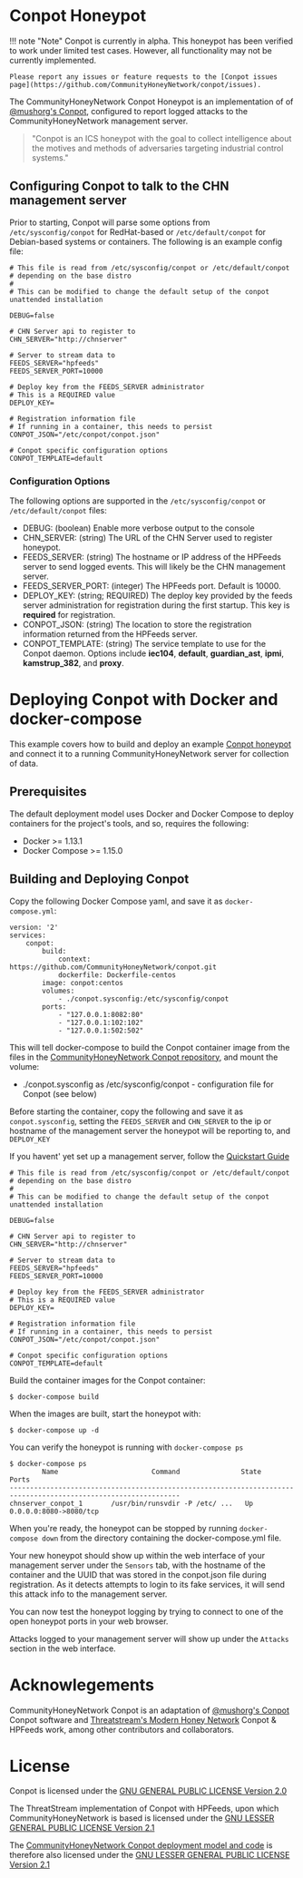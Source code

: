 Conpot Honeypot
===============

!!! note "Note"
    Conpot is currently in alpha. This honeypot has been verified to work under limited test cases. However, all functionality may not be currently implemented.

    Please report any issues or feature requests to the [Conpot issues page](https://github.com/CommunityHoneyNetwork/conpot/issues).

The CommunityHoneyNetwork Conpot Honeypot is an implementation of of [@mushorg's Conpot](https://github.com/mushorg/conpot), configured to report logged attacks to the CommunityHoneyNetwork management server.

> "Conpot is an ICS honeypot with the goal to collect intelligence about the motives and methods of adversaries targeting industrial control systems."

## Configuring Conpot to talk to the CHN management server

Prior to starting, Conpot will parse some options from `/etc/sysconfig/conpot` for RedHat-based or `/etc/default/conpot` for Debian-based systems or containers. The following is an example config file:

```
# This file is read from /etc/sysconfig/conpot or /etc/default/conpot
# depending on the base distro
#
# This can be modified to change the default setup of the conpot unattended installation

DEBUG=false

# CHN Server api to register to
CHN_SERVER="http://chnserver"

# Server to stream data to
FEEDS_SERVER="hpfeeds"
FEEDS_SERVER_PORT=10000

# Deploy key from the FEEDS_SERVER administrator
# This is a REQUIRED value
DEPLOY_KEY=

# Registration information file
# If running in a container, this needs to persist
CONPOT_JSON="/etc/conpot/conpot.json"

# Conpot specific configuration options
CONPOT_TEMPLATE=default
```

### Configuration Options

The following options are supported in the `/etc/sysconfig/conpot` or `/etc/default/conpot` files:

* DEBUG: (boolean) Enable more verbose output to the console
* CHN_SERVER: (string) The URL of the CHN Server used to register honeypot.
* FEEDS_SERVER: (string) The hostname or IP address of the HPFeeds server to send logged events. This will likely be the CHN management server.
* FEEDS_SERVER_PORT: (integer) The HPFeeds port. Default is 10000.
* DEPLOY_KEY: (string; REQUIRED) The deploy key provided by the feeds server administration for registration during the first startup. This key is **required** for registration.
* CONPOT_JSON: (string) The location to store the registration information returned from the HPFeeds server.
* CONPOT_TEMPLATE: (string) The service template to use for the Conpot daemon. Options include **iec104**, **default**, **guardian_ast**, **ipmi**, **kamstrup_382**, and **proxy**.

# Deploying Conpot with Docker and docker-compose

This example covers how to build and deploy an example [Conpot honeypot](https://github.com/mushorg/conpot) and connect it to a running CommunityHoneyNetwork server for collection of data.

## Prerequisites

The default deployment model uses Docker and Docker Compose to deploy containers for the project's tools, and so, requires the following:

* Docker >= 1.13.1
* Docker Compose >= 1.15.0

## Building and Deploying Conpot

Copy the following Docker Compose yaml, and save it as `docker-compose.yml`:

```
version: '2'
services:
    conpot:
        build:
            context: https://github.com/CommunityHoneyNetwork/conpot.git
            dockerfile: Dockerfile-centos
        image: conpot:centos
        volumes:
            - ./conpot.sysconfig:/etc/sysconfig/conpot
        ports:
            - "127.0.0.1:8082:80"
            - "127.0.0.1:102:102"
            - "127.0.0.1:502:502"
```

This will tell docker-compose to build the Conpot container image from the files in the [CommunityHoneyNetwork Conpot repository](https://github.com/CommunityHoneyNetwork/conpot), and mount the volume:

* ./conpot.sysconfig as /etc/sysconfig/conpot - configuration file for Conpot (see below)

Before starting the container, copy the following and save it as `conpot.sysconfig`, setting the `FEEDS_SERVER` and `CHN_SERVER` to the ip or hostname of the management server the honeypot will be reporting to, and `DEPLOY_KEY`

If you havent' yet set up a management server, follow the [Quickstart Guide](quickstart.md)

```
# This file is read from /etc/sysconfig/conpot or /etc/default/conpot
# depending on the base distro
#
# This can be modified to change the default setup of the conpot unattended installation

DEBUG=false

# CHN Server api to register to
CHN_SERVER="http://chnserver"

# Server to stream data to
FEEDS_SERVER="hpfeeds"
FEEDS_SERVER_PORT=10000

# Deploy key from the FEEDS_SERVER administrator
# This is a REQUIRED value
DEPLOY_KEY=

# Registration information file
# If running in a container, this needs to persist
CONPOT_JSON="/etc/conpot/conpot.json"

# Conpot specific configuration options
CONPOT_TEMPLATE=default
```

Build the container images for the Conpot container:

    $ docker-compose build

When the images are built, start the honeypot with:

    $ docker-compose up -d

You can verify the honeypot is running with `docker-compose ps`

    $ docker-compose ps
            Name                       Command               State                    Ports
    ----------------------------------------------------------------------------------------------------------------
    chnserver_conpot_1       /usr/bin/runsvdir -P /etc/ ...   Up               0.0.0.0:8080->8080/tcp

When you're ready, the honeypot can be stopped by running `docker-compose down` from the directory containing the docker-compose.yml file.

Your new honeypot should show up within the web interface of your management server under the `Sensors` tab, with the hostname of the container and the UUID that was stored in the conpot.json file during registration. As it detects attempts to login to its fake services, it will send this attack info to the management server.


You can now test the honeypot logging by trying to connect to one of the open honeypot ports in your web browser.

Attacks logged to your management server will show up under the `Attacks` section in the web interface.

# Acknowlegements

CommunityHoneyNetwork Conpot is an adaptation of [@mushorg's Conpot](https://github.com/mushorg/conpot) Conpot software and [Threatstream's Modern Honey Network](https://threatstream.github.io/mhn/) Conpot & HPFeeds work, among other contributors and collaborators.

# License

Conpot is licensed under the [GNU GENERAL PUBLIC LICENSE Version 2.0](https://raw.githubusercontent.com/mushorg/conpot/master/LICENSE.txt)

The ThreatStream implementation of Conpot with HPFeeds, upon which CommunityHoneyNetwork is based is licensed under the [GNU LESSER GENERAL PUBLIC LICENSE Version 2.1](https://raw.githubusercontent.com/threatstream/mhn/master/LICENSE)

The [CommunityHoneyNetwork Conpot deployment model and code](https://github.com/CommunityHoneyNetwork/conpot) is therefore also licensed under the [GNU LESSER GENERAL PUBLIC LICENSE Version 2.1](https://raw.githubusercontent.com/CommunityHoneyNetwork/conpot/master/LICENSE)